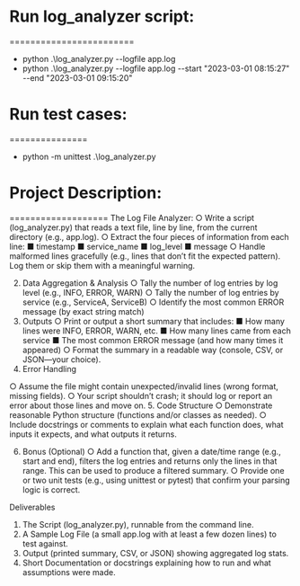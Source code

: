 # Run log_analyzer script:
========================
 - python .\log_analyzer.py --logfile app.log
 - python .\log_analyzer.py --logfile app.log --start "2023-03-01 08:15:27" --end "2023-03-01 09:15:20"

# Run test cases:
===============
 - python -m unittest .\log_analyzer.py


# Project Description:
===================
The Log File Analyzer:
○ Write a script (log_analyzer.py) that reads a text file, line by line, from the current
directory (e.g., app.log).
○ Extract the four pieces of information from each line:
■ timestamp
■ service_name
■ log_level
■ message
○ Handle malformed lines gracefully (e.g., lines that don’t fit the expected pattern).
Log them or skip them with a meaningful warning.

2. Data Aggregation &amp; Analysis
○ Tally the number of log entries by log level (e.g., INFO, ERROR, WARN)
○ Tally the number of log entries by service (e.g., ServiceA, ServiceB)
○ Identify the most common ERROR message (by exact string match)
3. Outputs
○ Print or output a short summary that includes:
■ How many lines were INFO, ERROR, WARN, etc.
■ How many lines came from each service
■ The most common ERROR message (and how many times it appeared)
○ Format the summary in a readable way (console, CSV, or JSON—your choice).
4. Error Handling

○ Assume the file might contain unexpected/invalid lines (wrong format, missing
fields).
○ Your script shouldn’t crash; it should log or report an error about those lines and
move on.
5. Code Structure
○ Demonstrate reasonable Python structure (functions and/or classes as needed).
○ Include docstrings or comments to explain what each function does, what inputs
it expects, and what outputs it returns.

6. Bonus (Optional)
○ Add a function that, given a date/time range (e.g., start and end), filters the log
entries and returns only the lines in that range. This can be used to produce a
filtered summary.
○ Provide one or two unit tests (e.g., using unittest or pytest) that confirm your
parsing logic is correct.

Deliverables
1. The Script (log_analyzer.py), runnable from the command line.
2. A Sample Log File (a small app.log with at least a few dozen lines) to test against.
3. Output (printed summary, CSV, or JSON) showing aggregated log stats.
4. Short Documentation or docstrings explaining how to run and what assumptions were
made.